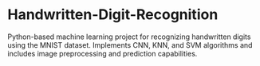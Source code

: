 # Handwritten-Digit-Recognition
Python-based machine learning project for recognizing handwritten digits using the MNIST dataset. Implements CNN, KNN, and SVM algorithms and includes image preprocessing and prediction capabilities.
